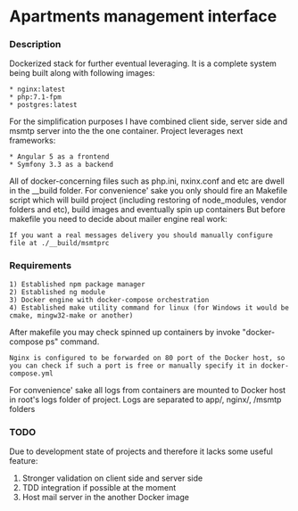 # Apartments management interface
### Description
Dockerized stack for further eventual leveraging. It is a complete system being built along with following images:
```
* nginx:latest
* php:7.1-fpm
* postgres:latest
```
For the simplification purposes I have combined client side, server side and msmtp server into the the one container. Project leverages next frameworks:
```
* Angular 5 as a frontend
* Symfony 3.3 as a backend
```

All of docker-concerning files such as php.ini, nxinx.conf and etc are dwell in the __build folder.
For convenience' sake you only should fire an Makefile script which will build project (including restoring of node_modules, vendor folders and etc), build images and eventually spin up containers
But before makefile you need to decide about mailer engine real work:

```
If you want a real messages delivery you should manually configure file at ./__build/msmtprc
```

### Requirements
```
1) Established npm package manager 
2) Established ng module
3) Docker engine with docker-compose orchestration
4) Established make utility command for linux (for Windows it would be cmake, mingw32-make or another)
```
After makefile you may check spinned up containers by invoke "docker-compose ps" command.
```
Nginx is configured to be forwarded on 80 port of the Docker host, so you can check if such a port is free or manually specify it in docker-compose.yml 
```
For convenience' sake all logs from containers are mounted to Docker host in root's logs folder of project.
Logs are separated to app/, nginx/, /msmtp folders

### TODO
Due to development state of projects and therefore it lacks some useful feature:
1) Stronger validation on client side and server side
2) TDD integration if possible at the moment
3) Host mail server in the another Docker image

